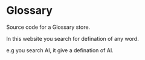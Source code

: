 # Glossary

Source code for a Glossary store.

In this website you search for defination of any word.


e.g you search AI, it give a defination of AI. 